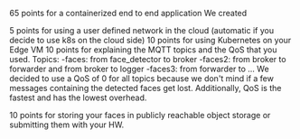 65 points for a containerized end to end application 
We created 

5 points for using a user defined network in the cloud (automatic if you decide to use k8s on the cloud side)
10 points for using Kubernetes on your Edge VM
10 points for explaining the MQTT topics and the QoS that you used.
Topics: 
-faces: from face_detector to broker
-faces2: from broker to forwarder and from broker to logger
-faces3: from forwarder to ...
We decided to use a QoS of 0 for all topics because we don't mind if a few messages containing the detected faces get lost. Additionally, QoS is the fastest and has the lowest overhead. 

10 points for storing your faces in publicly reachable object storage or submitting them with your HW.
